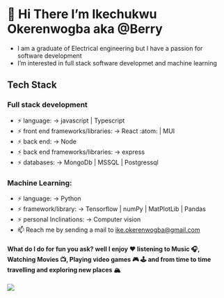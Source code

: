 # 👋 Hi There I’m Ikechukwu Okerenwogba aka  @Berry
-  I am a graduate of Electrical engineering but I have a passion for software development
- I’m interested in full stack software developmet and machine learning
## Tech Stack
### Full stack development
  - :zap: language: -> javascript | Typescript
  - :zap: front end frameworks/libraries: -> React  :atom:  | MUI
  - :zap: back end: -> Node 
  - :zap: back end frameworks/libraries: -> express
  - :zap: databases: -> MongoDb | MSSQL | Postgressql
### Machine Learning:
  - :zap: language: -> Python
  - :zap: framework/library: -> Tensorflow | numPy | MatPlotLib | Pandas
  - :zap: personal Inclinations: -> Computer vision
- 📫 Reach me by sending a mail to ike.okerenwogba@gmail.com
#### What do I do for fun you ask? well I enjoy :hearts: listening to Music :headphones:, Watching Movies :tv:, Playing video games :video_game: :joystick: and from time to time travelling and exploring new places :mountain_snow:

<a href="https://github.com/anuraghazra/github-readme-stats" style="margin: '1rem';">
  <img align="center" src="https://github-readme-stats.vercel.app/api?username=BerryGIT-ME&hide=stars&count_private=true&show_icons=true&theme=dracula" />
</a>
<!---
<a href="https://github.com/anuraghazra/convoychat">
  <img align="center" src="https://github-readme-stats.vercel.app/api/top-langs/?username=BerryGIT-ME&layout=compact&show_icons=true&theme=dracula" />
</a>
--->
<!---
BerryGIT-ME/BerryGIT-ME is a ✨ special ✨ repository because its `README.md` (this file) appears on your GitHub profile.
You can click the Preview link to take a look at your changes.
--->
